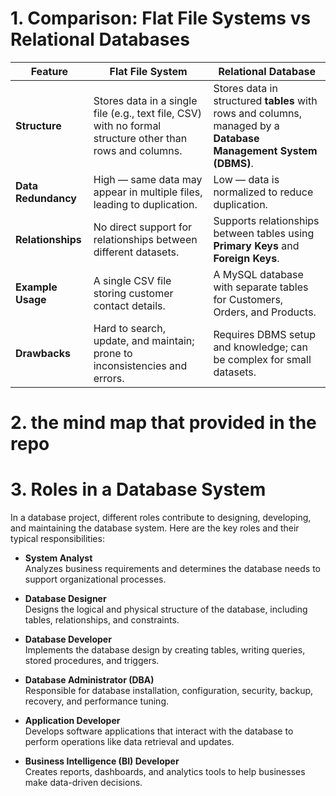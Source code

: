 
# 1. Comparison: Flat File Systems vs Relational Databases

| Feature | Flat File System | Relational Database |
|---------|------------------|---------------------|
| **Structure** | Stores data in a single file (e.g., text file, CSV) with no formal structure other than rows and columns. | Stores data in structured **tables** with rows and columns, managed by a **Database Management System (DBMS)**. |
| **Data Redundancy** | High — same data may appear in multiple files, leading to duplication. | Low — data is normalized to reduce duplication. |
| **Relationships** | No direct support for relationships between different datasets. | Supports relationships between tables using **Primary Keys** and **Foreign Keys**. |
| **Example Usage** | A single CSV file storing customer contact details. | A MySQL database with separate tables for Customers, Orders, and Products. |
| **Drawbacks** | Hard to search, update, and maintain; prone to inconsistencies and errors. | Requires DBMS setup and knowledge; can be complex for small datasets. |


# 2. the mind map that provided in the repo

# 3. Roles in a Database System

In a database project, different roles contribute to designing, developing, and maintaining the database system. Here are the key roles and their typical responsibilities:

- **System Analyst**  
  Analyzes business requirements and determines the database needs to support organizational processes.

- **Database Designer**  
  Designs the logical and physical structure of the database, including tables, relationships, and constraints.

- **Database Developer**  
  Implements the database design by creating tables, writing queries, stored procedures, and triggers.

- **Database Administrator (DBA)**  
  Responsible for database installation, configuration, security, backup, recovery, and performance tuning.

- **Application Developer**  
  Develops software applications that interact with the database to perform operations like data retrieval and updates.

- **Business Intelligence (BI) Developer**  
  Creates reports, dashboards, and analytics tools to help businesses make data-driven decisions.
